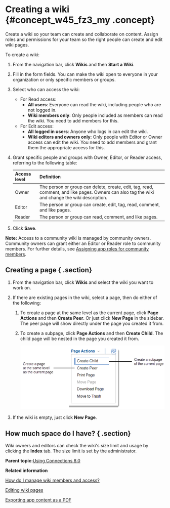 # Creating a wiki {#concept_w45_fz3_my .concept}

Create a wiki so your team can create and collaborate on content. Assign roles and permissions for your team so the right people can create and edit wiki pages.

To create a wiki:

1.  From the navigation bar, click **Wikis** and then **Start a Wiki**.
2.  Fill in the form fields. You can make the wiki open to everyone in your organization or only specific members or groups.
3.  Select who can access the wiki:
    -   For Read access:
        -   **All users**: Everyone can read the wiki, including people who are not logged in.
        -   **Wiki members only**: Only people included as members can read the wiki. You need to add members for this.
    -   For Edit access:
        -   **All logged in users**: Anyone who logs in can edit the wiki.
        -   **Wiki editors and owners only**: Only people with Editor or Owner access can edit the wiki. You need to add members and grant them the appropriate access for this.
4.  Grant specific people and groups with Owner, Editor, or Reader access, referring to the following table:

    |Access level|Definition|
    |---|---|
    |Owner|The person or group can delete, create, edit, tag, read, comment, and like pages. Owners can also tag the wiki and change the wiki description.|
    |Editor|The person or group can create, edit, tag, read, comment, and like pages.|
    |Reader|The person or group can read, comment, and like pages.|

5.  Click **Save**.

**Note:** Access to a community wiki is managed by community owners. Community owners can grant either an Editor or Reader role to community members. For further details, see [Assigning app roles for community members](../communities/managing_roles_for_community_members.md).

## Creating a page { .section}

1.  From the navigation bar, click **Wikis** and select the wiki you want to work on.
2.  If there are existing pages in the wiki, select a page, then do either of the following:
    1.  To create a page at the same level as the current page, click **Page Actions** and then **Create Peer**. Or just click **New Page** in the sidebar. The peer page will show directly under the page you created it from.
    2.  To create a subpage, click **Page Actions** and then **Create Child**. The child page will be nested in the page you created it from.

        ![A screenshot of the options for creating a new wiki page](images/create_page.png)

3.  If the wiki is empty, just click **New Page**.

## How much space do I have? { .section}

Wiki owners and editors can check the wiki's size limit and usage by clicking the **Index** tab. The size limit is set by the administrator.

**Parent topic:**[Using Connections 8.0](../welcome/welcome_end_user.md)

**Related information**  


[How do I manage wiki members and access?](t_wikis_control_access.md)

[Editing wiki pages](t_wikis_edit_pages.md)

[Exporting app content as a PDF](../eucommon/t_eucommon_export_as_pdf.md)

